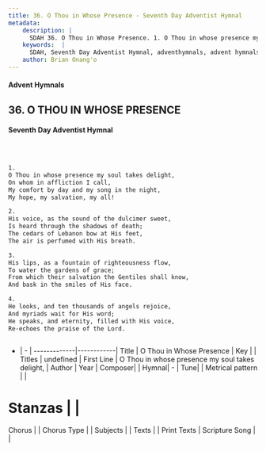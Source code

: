 ```yaml
---
title: 36. O Thou in Whose Presence - Seventh Day Adventist Hymnal
metadata:
    description: |
      SDAH 36. O Thou in Whose Presence. 1. O Thou in whose presence my soul takes delight, On whom in affliction I call, My comfort by day and my song in the night, My hope, my salvation, my all!
    keywords:  |
      SDAH, Seventh Day Adventist Hymnal, adventhymnals, advent hymnals, O Thou in Whose Presence, O Thou in whose presence my soul takes delight, 
    author: Brian Onang'o
---
```


#### Advent Hymnals
## 36. O THOU IN WHOSE PRESENCE
#### Seventh Day Adventist Hymnal

```txt



1.
O Thou in whose presence my soul takes delight,
On whom in affliction I call,
My comfort by day and my song in the night,
My hope, my salvation, my all!

2.
His voice, as the sound of the dulcimer sweet,
Is heard through the shadows of death;
The cedars of Lebanon bow at His feet,
The air is perfumed with His breath.

3.
His lips, as a fountain of righteousness flow,
To water the gardens of grace;
From which their salvation the Gentiles shall know,
And bask in the smiles of His face.

4.
He looks, and ten thousands of angels rejoice,
And myriads wait for His word;
He speaks, and eternity, filled with His voice,
Re-echoes the praise of the Lord.



```

- |   -  |
-------------|------------|
Title | O Thou in Whose Presence |
Key |  |
Titles | undefined |
First Line | O Thou in whose presence my soul takes delight, |
Author | 
Year | 
Composer|  |
Hymnal|  - |
Tune|  |
Metrical pattern | |
# Stanzas |  |
Chorus |  |
Chorus Type |  |
Subjects |  |
Texts |  |
Print Texts | 
Scripture Song |  |
  

